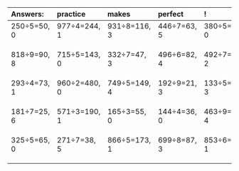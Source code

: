 | Answers: | practice | makes | perfect | ! |
| :--- | :--- | :--- | :--- | :--- |
| 250÷5=50, 0 | 977÷4=244, 1 | 931÷8=116, 3 | 446÷7=63, 5 | 380÷5=76, 0 | 
|   |   |   |   |   | 
|   |   |   |   |   | 
|   |   |   |   |   | 
| 818÷9=90, 8 | 715÷5=143, 0 | 332÷7=47, 3 | 496÷6=82, 4 | 492÷7=70, 2 | 
|   |   |   |   |   | 
|   |   |   |   |   | 
|   |   |   |   |   | 
| 293÷4=73, 1 | 960÷2=480, 0 | 749÷5=149, 4 | 192÷9=21, 3 | 133÷5=26, 3 | 
|   |   |   |   |   | 
|   |   |   |   |   | 
|   |   |   |   |   | 
| 181÷7=25, 6 | 571÷3=190, 1 | 165÷3=55, 0 | 144÷4=36, 0 | 463÷9=51, 4 | 
|   |   |   |   |   | 
|   |   |   |   |   | 
|   |   |   |   |   | 
| 325÷5=65, 0 | 271÷7=38, 5 | 866÷5=173, 1 | 699÷8=87, 3 | 853÷6=142, 1 | 
|   |   |   |   |   | 
|   |   |   |   |   | 
|   |   |   |   |   | 
